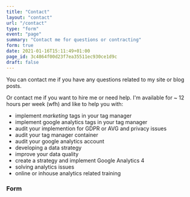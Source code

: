 ```yaml
---
title: "Contact"
layout: "contact"
url: "/contact"
type: "form"
event: "page"
summary: "Contact me for questions or contracting"
form: true
date: 2021-01-16T15:11:49+01:00
page_id: 3c4864f00d23f7ea35511ec930ce1d9c
draft: false
---
```


You can contact me if you have any questions related to my site or blog posts.

Or contact me if you want to hire me or need help. I'm available for ~ 12 hours per week (wfh) and like to help you with:  
   
 - implement _marketing_ tags in your tag manager
 - implement google analytics tags in your tag manager
 - audit your implemention for GDPR or AVG and privacy issues
 - audit your tag manager container
 - audit your google analytics account
 - developing a data strategy
 - improve your data quality
 - create a strategy and implement Google Analytics 4
 - solving analytics issues
 - online or inhouse analytics related training

### Form  
